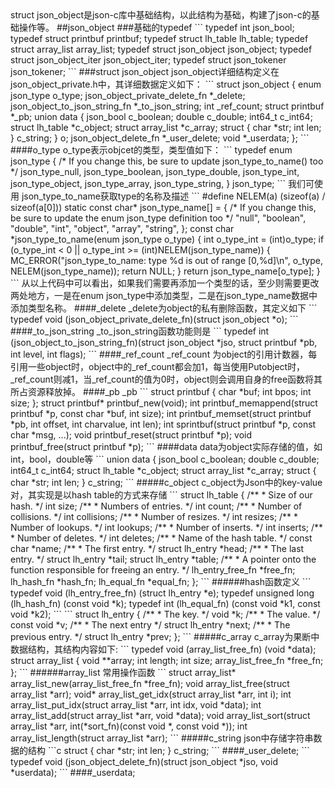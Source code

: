 <!--
author: Magelive
date: 2017-02-10
title: json_object分析
tags: 
category: libjsonC
status: publish
summary: 
head: 
images: 
--!>

struct json_object是json-c库中基础结构，以此结构为基础，构建了json-c的基础操作等。
##json_object

###基础的typedef
```
typedef int json_bool;
typedef struct printbuf printbuf;
typedef struct lh_table lh_table;
typedef struct array_list array_list;
typedef struct json_object json_object;
typedef struct json_object_iter json_object_iter;
typedef struct json_tokener json_tokener;

```
###struct json_object
json_object详细结构定义在json_object_private.h中，其详细数据定义如下：
```
struct json_object
{
	enum json_type o_type;
	json_object_private_delete_fn *_delete;
	json_object_to_json_string_fn *_to_json_string;
	int _ref_count;
	struct printbuf *_pb;
	union data {
		json_bool c_boolean;
		double c_double;
		int64_t c_int64;
		struct lh_table *c_object;
		struct array_list *c_array;
		struct {
			char *str;
			int len;
		} c_string;
	} o;
	json_object_delete_fn *_user_delete;
	void *_userdata;
};
```

####o_type
o_type表示objcet的类型，类型值如下：
```
typedef enum json_type {
  /* If you change this, be sure to update json_type_to_name() too */
  json_type_null,
  json_type_boolean,
  json_type_double,
  json_type_int,
  json_type_object,
  json_type_array,
  json_type_string,
} json_type;
```
我们可使用 json_type_to_name获取type的名称及描述
```
#define NELEM(a)        (sizeof(a) / sizeof(a[0]))
static const char* json_type_name[] = {
  /* If you change this, be sure to update the enum json_type definition too */
  "null",
  "boolean",
  "double",
  "int",
  "object",
  "array",
  "string",
};

const char *json_type_to_name(enum json_type o_type)
{
	int o_type_int = (int)o_type;
	if (o_type_int < 0 || o_type_int >= (int)NELEM(json_type_name))
	{
		MC_ERROR("json_type_to_name: type %d is out of range [0,%d]\n", o_type, NELEM(json_type_name));
		return NULL;
	}
	return json_type_name[o_type];
}
```
从以上代码中可以看出，如果我们需要再添加一个类型的话，至少则需要更改两处地方，一是在enum json_type中添加类型，二是在json_type_name数据中添加类型名称。

####_delete
_delete为object的私有删除函数，其定义如下
```
typedef void (json_object_private_delete_fn)(struct json_object *o);
```

####_to_json_string
_to_json_string函数功能则是
```
typedef int (json_object_to_json_string_fn)(struct json_object *jso,
											struct printbuf *pb,
											int level,
											int flags);
```

####_ref_count
_ref_count 为object的引用计数器，每引用一些object时，object中的_ref_count都会加1，每当使用Putobject时，_ref_count则减1，当_ref_count的值为0时，object则会调用自身的free函数将其所占资源释放掉。

####_pb
_pb
```
struct printbuf {
  char *buf;
  int bpos;
  int size;
};
struct printbuf* printbuf_new(void);
int printbuf_memappend(struct printbuf *p, const char *buf, int size);
int printbuf_memset(struct printbuf *pb, int offset, int charvalue, int len);
int sprintbuf(struct printbuf *p, const char *msg, ...);
void printbuf_reset(struct printbuf *p);
void printbuf_free(struct printbuf *p);
```
####data
data为object实际存储的值，如int，bool，double等
```
union data {
		json_bool c_boolean;
		double c_double;
		int64_t c_int64;
		struct lh_table *c_object;
		struct array_list *c_array;
		struct {
			char *str;
			int len;
		} c_string;
```
#####c_object
c_object为Json中的key-value对，其实现是以hash table的方式来存储
```
struct lh_table {
	/**
	 * Size of our hash.
	 */
	int size;
	/**
	 * Numbers of entries.
	 */
	int count;

	/**
	 * Number of collisions.
	 */
	int collisions;

	/**
	 * Number of resizes.
	 */
	int resizes;

	/**
	 * Number of lookups.
	 */
	int lookups;

	/**
	 * Number of inserts.
	 */
	int inserts;

	/**
	 * Number of deletes.
	 */
	int deletes;

	/**
	 * Name of the hash table.
	 */
	const char *name;

	/**
	 * The first entry.
	 */
	struct lh_entry *head;

	/**
	 * The last entry.
	 */
	struct lh_entry *tail;

	struct lh_entry *table;

	/**
	 * A pointer onto the function responsible for freeing an entry.
	 */
	lh_entry_free_fn *free_fn;
	lh_hash_fn *hash_fn;
	lh_equal_fn *equal_fn;
};
``` 

######hash函数定义
```
typedef void (lh_entry_free_fn) (struct lh_entry *e);
typedef unsigned long (lh_hash_fn) (const void *k);
typedef int (lh_equal_fn) (const void *k1, const void *k2);
```
```
struct lh_entry {
	/**
	 * The key.
	 */
	void *k;
	/**
	 * The value.
	 */
	const void *v;
	/**
	 * The next entry
	 */
	struct lh_entry *next;
	/**
	 * The previous entry.
	 */
	struct lh_entry *prev;
};
```
#####c_array
c_array为果断中数据结构，其结构内容如下:
```
typedef void (array_list_free_fn) (void *data);

struct array_list
{
  void **array;
  int length;
  int size;
  array_list_free_fn *free_fn;
};
```
######array_list 常用操作函数
```
struct array_list* array_list_new(array_list_free_fn *free_fn);
void array_list_free(struct array_list *arr);
void* array_list_get_idx(struct array_list *arr, int i);
int array_list_put_idx(struct array_list *arr, int idx, void *data);
int array_list_add(struct array_list *arr, void *data);
void array_list_sort(struct array_list *arr, int(*sort_fn)(const void *, const void *));
int array_list_length(struct array_list *arr);

```

#####c_string
json中存储字符串数据的结构
```c
struct {
	char *str;
	int len;
} c_string;
```

####_user_delete;
```
typedef void (json_object_delete_fn)(struct json_object *jso, void *userdata);
```
####_userdata;
